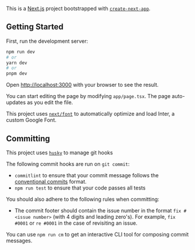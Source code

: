 This is a [Next.js](https://nextjs.org/) project bootstrapped with [`create-next-app`](https://github.com/vercel/next.js/tree/canary/packages/create-next-app).

## Getting Started

First, run the development server:

```bash
npm run dev
# or
yarn dev
# or
pnpm dev
```

Open [http://localhost:3000](http://localhost:3000) with your browser to see the result.

You can start editing the page by modifying `app/page.tsx`. The page auto-updates as you edit the file.

This project uses [`next/font`](https://nextjs.org/docs/basic-features/font-optimization) to automatically optimize and load Inter, a custom Google Font.

## Committing

This project uses [`husky`](https://typicode.github.io/husky/) to manage git hooks

The following commit hooks are run on `git commit`:
- `commitlint` to ensure that your commit message follows the [conventional commits](https://www.conventionalcommits.org/en/v1.0.0/) format.
- `npm run test` to ensure that your code passes all tests

You should also adhere to the following rules when committing:
- The commit footer should contain the issue number in the format `fix #<issue number>` (with 4 digits and leading zero's). 
  For example, `fix #0001` or `re #0001` in the case of revisiting an issue.

You can use `npm run cm` to get an interactive CLI tool for composing commit messages.